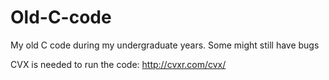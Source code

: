 # Old-C-code
My old C code during my undergraduate years. Some might still have bugs

CVX is needed to run the code: http://cvxr.com/cvx/
